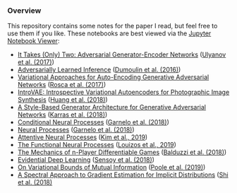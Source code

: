 ### Overview
This repository contains some notes for the paper I read, but feel free to use them if you like. These notebooks are best viewed via the [Jupyter Notebook Viewer](https://nbviewer.jupyter.org):

* [It Takes (Only) Two: Adversarial Generator-Encoder Networks](https://nbviewer.jupyter.org/github/tangbinh/notebooks/blob/master/papers/adversarial-generator-encoder-networks.ipynb?flush_cache=True) ([Ulyanov et al. (2017)](https://arxiv.org/abs/1704.02304))
* [Adversarially Learned Inference](https://nbviewer.jupyter.org/github/tangbinh/notebooks/blob/master/papers/adversarially-learned-inference.ipynb?flush_cache=True) ([Dumoulin et al. (2016)](https://arxiv.org/abs/1606.00704))
* [Variational Approaches for Auto-Encoding Generative Adversarial Networks](https://nbviewer.jupyter.org/github/tangbinh/notebooks/blob/master/papers/varitional-approaches-for-autoencoding-gans.ipynb?flush_cache=True) ([Rosca et al. (2017)](https://arxiv.org/abs/1706.04987))
* [IntroVAE: Introspective Variational Autoencoders for Photographic Image Synthesis](https://nbviewer.jupyter.org/github/tangbinh/notebooks/blob/master/papers/introspective-variational-autoencoders.ipynb?flush_cache=True) ([Huang et al. (2018)](https://arxiv.org/abs/1807.06358))
* [A Style-Based Generator Architecture for Generative Adversarial Networks](https://nbviewer.jupyter.org/github/tangbinh/notebooks/blob/master/papers/a-style-based-architecture-for-gans.ipynb?flush_cache=True) ([Karras et al. (2018)](https://arxiv.org/abs/1812.04948))
* [Conditional Neural Processes](https://nbviewer.jupyter.org/github/tangbinh/notebooks/blob/master/papers/conditional-neural-processes.ipynb?flush_cache=True) ([Garnelo et al. (2018)](https://arxiv.org/abs/1807.01613))
* [Neural Processes](https://nbviewer.jupyter.org/github/tangbinh/notebooks/blob/master/papers/neural-processes.ipynb?flush_cache=True) ([Garnelo et al. (2018)](https://arxiv.org/abs/1807.01622))
* [Attentive Neural Processes](https://nbviewer.jupyter.org/github/tangbinh/notebooks/blob/master/papers/attentive-neural-processes.ipynb?flush_cache=True) ([Kim et al., 2019](https://arxiv.org/abs/1901.05761))
* [The Functional Neural Processes](https://nbviewer.jupyter.org/github/tangbinh/notebooks/blob/master/papers/functional-neural-processes.ipynb?flush_cache=True) ([Louizos et al., 2019](https://arxiv.org/abs/1906.08324))
* [The Mechanics of n-Player Differentiable Games](https://nbviewer.jupyter.org/github/tangbinh/notebooks/blob/master/papers/mechanics-of-differentiable-games.ipynb?flush_cache=True) ([Balduzzi et al. (2018)](https://arxiv.org/abs/1802.05642))
* [Evidential Deep Learning](https://nbviewer.jupyter.org/github/tangbinh/notebooks/blob/master/papers/evidetial-deep-learning.ipynb?flush_cache=True) ([Sensoy et al. (2018)](https://arxiv.org/abs/1806.01768))
* [On Variational Bounds of Mutual Information](https://nbviewer.jupyter.org/github/tangbinh/notebooks/blob/master/papers/on-variational-bounds-of-mutual-information.ipynb?flush_cache=True) ([Poole et al. (2019)](https://arxiv.org/abs/1905.06922))
* [A Spectral Approach to Gradient Estimation for Implicit Distributions](https://nbviewer.jupyter.org/github/tangbinh/notebooks/blob/master/papers/spectral-score-estimator.ipynb?flush_cache=True) ([Shi et al. (2018)](https://arxiv.org/abs/1806.02925)


